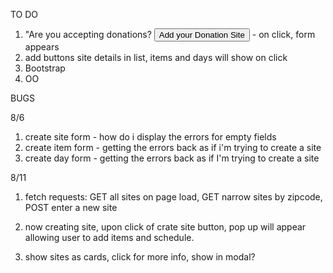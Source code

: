 
TO DO
1. "Are you accepting donations? <button>Add your Donation Site</button> - on click, form appears
2. add buttons site details in list, items and days will show on click
3. Bootstrap
4. OO


BUGS

8/6
1. create site form - how do i display the errors for empty fields
2. create item form - getting the errors back as if i'm trying to create a site
3. create day form - getting the errors back as if I'm trying to create a site

8/11
1. fetch requests: GET all sites on page load, GET narrow sites by zipcode, POST enter a new site
2. now creating site, upon click of crate site button, pop up will appear allowing user to add items and schedule. 

3. show sites as cards, click for more info, show in modal?

